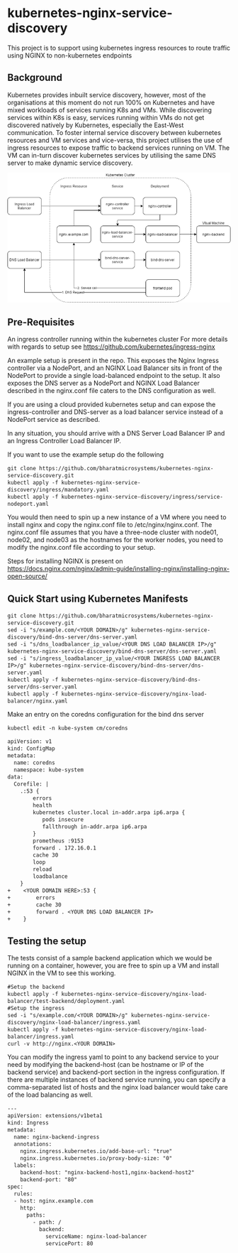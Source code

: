 # kubernetes-nginx-service-discovery
This project is to support using kubernetes ingress resources to route traffic using NGINX to non-kubernetes endpoints
## Background
Kubernetes provides inbuilt service discovery, however, most of the organisations at this moment do not run 100% on Kubernetes and have mixed workloads of services running K8s and VMs. While discovering services within K8s is easy, services running within VMs do not get discovered natively by Kubernetes, especially the East-West communication. To foster internal service discovery between kubernetes resources and VM services and vice-versa, this project utilises the use of ingress resources to expose traffic to backend services running on VM. The VM can in-turn discover kubernetes services by utilising the same DNS server to make dynamic service discovery.

![Kubernetes Design](readme.png)
## Pre-Requisites
An ingress controller running within the kubernetes cluster
For more details with regards to setup see https://github.com/kubernetes/ingress-nginx

An example setup is present in the repo. This exposes the Nginx Ingress controller via a NodePort, and an NGINX Load Balancer sits in front of the NodePort to provide a single load-balanced endpoint to the setup. It also exposes the DNS server as a NodePort and NGINX Load Balancer described in the nginx.conf file caters to the DNS configuration as well.

If you are using a cloud provided kubernetes setup and can expose the ingress-controller and DNS-server as a load balancer service instead of a NodePort service as described. 

In any situation, you should arrive with a DNS Server Load Balancer IP and an Ingress Controller Load Balancer IP.

If you want to use the example setup do the following
```
git clone https://github.com/bharatmicrosystems/kubernetes-nginx-service-discovery.git
kubectl apply -f kubernetes-nginx-service-discovery/ingress/mandatory.yaml
kubectl apply -f kubernetes-nginx-service-discovery/ingress/service-nodeport.yaml
```

You would then need to spin up a new instance of a VM where you need to install nginx and copy the nginx.conf file to /etc/nginx/nginx.conf. The nginx.conf file assumes that you have a three-node cluster with node01, node02, and node03 as the hostnames for the worker nodes, you need to modify the nginx.conf file according to your setup.

Steps for installing NGINX is present on https://docs.nginx.com/nginx/admin-guide/installing-nginx/installing-nginx-open-source/

## Quick Start using Kubernetes Manifests
```
git clone https://github.com/bharatmicrosystems/kubernetes-nginx-service-discovery.git
sed -i "s/example.com/<YOUR DOMAIN>/g" kubernetes-nginx-service-discovery/bind-dns-server/dns-server.yaml
sed -i "s/dns_loadbalancer_ip_value/<YOUR DNS LOAD BALANCER IP>/g" kubernetes-nginx-service-discovery/bind-dns-server/dns-server.yaml
sed -i "s/ingress_loadbalancer_ip_value/<YOUR INGRESS LOAD BALANCER IP>/g" kubernetes-nginx-service-discovery/bind-dns-server/dns-server.yaml
kubectl apply -f kubernetes-nginx-service-discovery/bind-dns-server/dns-server.yaml
kubectl apply -f kubernetes-nginx-service-discovery/nginx-load-balancer/nginx.yaml
```
Make an entry on the coredns configuration for the bind dns server
```
kubectl edit -n kube-system cm/coredns
```
```
apiVersion: v1
kind: ConfigMap
metadata:
  name: coredns
  namespace: kube-system
data:
  Corefile: |
    .:53 {
        errors
        health
        kubernetes cluster.local in-addr.arpa ip6.arpa {
           pods insecure
           fallthrough in-addr.arpa ip6.arpa
        }
        prometheus :9153
        forward . 172.16.0.1
        cache 30
        loop
        reload
        loadbalance
    }
+    <YOUR DOMAIN HERE>:53 {
+        errors
+        cache 30
+        forward . <YOUR DNS LOAD BALANCER IP>
+    }
```

## Testing the setup
The tests consist of a sample backend application which we would be running on a container, however, you are free to spin up a VM and install NGINX in the VM to see this working.

```
#Setup the backend
kubectl apply -f kubernetes-nginx-service-discovery/nginx-load-balancer/test-backend/deployment.yaml
#Setup the ingress
sed -i "s/example.com/<YOUR DOMAIN>/g" kubernetes-nginx-service-discovery/nginx-load-balancer/ingress.yaml
kubectl apply -f kubernetes-nginx-service-discovery/nginx-load-balancer/ingress.yaml
curl -v http://nginx.<YOUR DOMAIN>
```
You can modify the ingress yaml to point to any backend service to your need by modifying the backend-host (can be hostname or IP of the backend service) and backend-port section in the ingress configuration. If there are multiple instances of backend service running, you can specify a comma-separated list of hosts and the nginx load balancer would take care of the load balancing as well.
```
---
apiVersion: extensions/v1beta1
kind: Ingress
metadata:
  name: nginx-backend-ingress
  annotations:
    nginx.ingress.kubernetes.io/add-base-url: "true"
    nginx.ingress.kubernetes.io/proxy-body-size: "0"
  labels:
    backend-host: "nginx-backend-host1,nginx-backend-host2"
    backend-port: "80"
spec:
  rules:
  - host: nginx.example.com
    http:
      paths:
        - path: /
          backend:
            serviceName: nginx-load-balancer
            servicePort: 80
```
